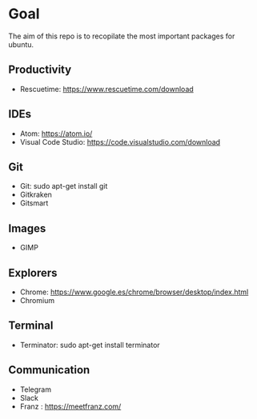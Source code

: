 # Goal

The aim of this repo is to recopilate the most important packages for ubuntu.

## Productivity

- Rescuetime: https://www.rescuetime.com/download

## IDEs

- Atom: https://atom.io/
- Visual Code Studio: https://code.visualstudio.com/download

## Git

- Git: sudo apt-get install git
- Gitkraken
- Gitsmart

## Images

- GIMP

## Explorers

- Chrome: https://www.google.es/chrome/browser/desktop/index.html
- Chromium

## Terminal

- Terminator: sudo apt-get install terminator

## Communication

- Telegram
- Slack
- Franz : https://meetfranz.com/
